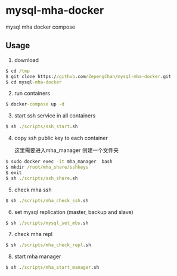 # mysql-mha-docker
mysql mha docker compose

## Usage

1. download
```cmd
$ cd /tmp
$ git clone https://github.com/ZepengChan/mysql-mha-docker.git
$ cd mysql-mha-docker

```

2. run containers
```cmd
$ docker-compose up -d

```

3. start ssh service in all containers
```cmd
$ sh ./scripts/ssh_start.sh 

```

4. copy ssh public key to each container

   这里需要进入mha_manager 创建一个文件夹

   
```cmd
$ sudo docker exec -it mha_manager  bash 
$ mkdir /root/mha_share/sshkeys
$ exit
$ sh ./scripts/ssh_share.sh 
```

5. check mha ssh
```cmd
$ sh ./scripts/mha_check_ssh.sh

```

6. set mysql replication (master, backup and slave)
```cmd
$ sh ./scripts/mysql_set_mbs.sh
```

7. check mha repl
```cmd
$ sh ./scripts/mha_check_repl.sh

```

8. start mha manager
```cmd
$ sh ./scripts/mha_start_manager.sh

```
